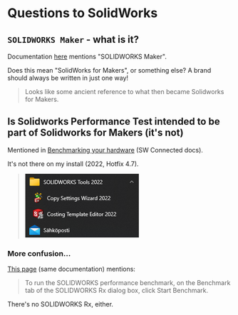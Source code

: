 # Questions to SolidWorks

## `SOLIDWORKS Maker` - what is it?

Documentation [here](https://help.solidworks.com/2022/english/SWConnected/swdotworks/r_publish_homebymePM.htm) mentions "SOLIDWORKS Maker". 

Does this mean "SolidWorks for Makers", or something else? A brand should always be written in just one way!

>Looks like some ancient reference to what then became Solidworks for Makers.

## Is Solidworks Performance Test intended to be part of Solidworks for Makers (it's not)

Mentioned in [Benchmarking your hardware](https://help.solidworks.com/2022/english/SWConnected/swdotworks/t_benchmarking_hardware.htm) (SW Connected docs).

It's not there on my install (2022, Hotfix 4.7).

>![](.images/no-perf-test.png)

### More confusion...

[This page](https://help.solidworks.com/2022/english/SWConnected/swdotworks/c_SOLIDWORKS_Rx.htm) (same documentation) mentions:

>To run the SOLIDWORKS performance benchmark, on the Benchmark tab of the SOLIDWORKS Rx dialog box, click Start Benchmark.

There's no SOLIDWORKS Rx, either.

